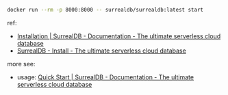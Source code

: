 

~~~ sh
docker run --rm -p 8000:8000 -- surrealdb/surrealdb:latest start
~~~

[repo]: https://github.com/surrealdb/surrealdb.git
[site]: https://surrealdb.com
[docs]: https://surrealdb.com/docs

[docs-qs]: https://surrealdb.com/docs/start
[docs-in]: https://surrealdb.com/docs/start/installation
[site-in]: https://surrealdb.com/install

ref: 

- [Installation | SurrealDB - Documentation - The ultimate serverless cloud database][docs-in]
- [SurrealDB - Install - The ultimate serverless cloud database][site-in]

more see: 

- usage: [Quick Start | SurrealDB - Documentation - The ultimate serverless cloud database][docs-qs]
